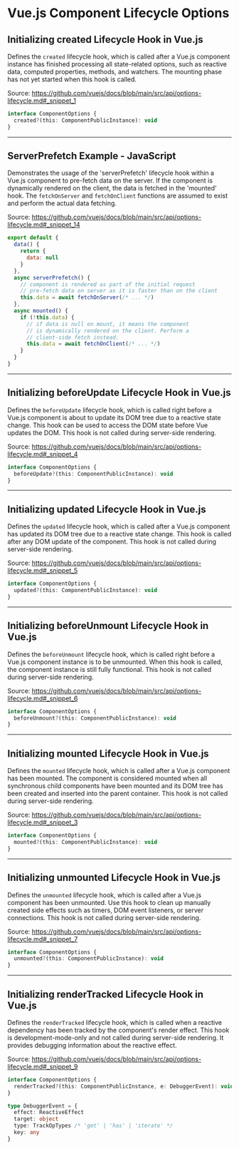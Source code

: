# Vue.js Component Lifecycle Options

## Initializing created Lifecycle Hook in Vue.js

Defines the `created` lifecycle hook, which is called after a Vue.js component instance has finished processing all state-related options, such as reactive data, computed properties, methods, and watchers. The mounting phase has not yet started when this hook is called.

Source: https://github.com/vuejs/docs/blob/main/src/api/options-lifecycle.md#_snippet_1

```typescript
interface ComponentOptions {
  created?(this: ComponentPublicInstance): void
}
```

---

## ServerPrefetch Example - JavaScript

Demonstrates the usage of the 'serverPrefetch' lifecycle hook within a Vue.js component to pre-fetch data on the server. If the component is dynamically rendered on the client, the data is fetched in the 'mounted' hook. The `fetchOnServer` and `fetchOnClient` functions are assumed to exist and perform the actual data fetching.

Source: https://github.com/vuejs/docs/blob/main/src/api/options-lifecycle.md#_snippet_14

```JavaScript
export default {
  data() {
    return {
      data: null
    }
  },
  async serverPrefetch() {
    // component is rendered as part of the initial request
    // pre-fetch data on server as it is faster than on the client
    this.data = await fetchOnServer(/* ... */)
  },
  async mounted() {
    if (!this.data) {
      // if data is null on mount, it means the component
      // is dynamically rendered on the client. Perform a
      // client-side fetch instead.
      this.data = await fetchOnClient(/* ... */)
    }
  }
}
```

---

## Initializing beforeUpdate Lifecycle Hook in Vue.js

Defines the `beforeUpdate` lifecycle hook, which is called right before a Vue.js component is about to update its DOM tree due to a reactive state change. This hook can be used to access the DOM state before Vue updates the DOM. This hook is not called during server-side rendering.

Source: https://github.com/vuejs/docs/blob/main/src/api/options-lifecycle.md#_snippet_4

```typescript
interface ComponentOptions {
  beforeUpdate?(this: ComponentPublicInstance): void
}
```

---

## Initializing updated Lifecycle Hook in Vue.js

Defines the `updated` lifecycle hook, which is called after a Vue.js component has updated its DOM tree due to a reactive state change. This hook is called after any DOM update of the component. This hook is not called during server-side rendering.

Source: https://github.com/vuejs/docs/blob/main/src/api/options-lifecycle.md#_snippet_5

```typescript
interface ComponentOptions {
  updated?(this: ComponentPublicInstance): void
}
```

---

## Initializing beforeUnmount Lifecycle Hook in Vue.js

Defines the `beforeUnmount` lifecycle hook, which is called right before a Vue.js component instance is to be unmounted. When this hook is called, the component instance is still fully functional. This hook is not called during server-side rendering.

Source: https://github.com/vuejs/docs/blob/main/src/api/options-lifecycle.md#_snippet_6

```typescript
interface ComponentOptions {
  beforeUnmount?(this: ComponentPublicInstance): void
}
```

---

## Initializing mounted Lifecycle Hook in Vue.js

Defines the `mounted` lifecycle hook, which is called after a Vue.js component has been mounted. The component is considered mounted when all synchronous child components have been mounted and its DOM tree has been created and inserted into the parent container. This hook is not called during server-side rendering.

Source: https://github.com/vuejs/docs/blob/main/src/api/options-lifecycle.md#_snippet_3

```typescript
interface ComponentOptions {
  mounted?(this: ComponentPublicInstance): void
}
```

---

## Initializing unmounted Lifecycle Hook in Vue.js

Defines the `unmounted` lifecycle hook, which is called after a Vue.js component has been unmounted. Use this hook to clean up manually created side effects such as timers, DOM event listeners, or server connections. This hook is not called during server-side rendering.

Source: https://github.com/vuejs/docs/blob/main/src/api/options-lifecycle.md#_snippet_7

```typescript
interface ComponentOptions {
  unmounted?(this: ComponentPublicInstance): void
}
```

---

## Initializing renderTracked Lifecycle Hook in Vue.js

Defines the `renderTracked` lifecycle hook, which is called when a reactive dependency has been tracked by the component's render effect. This hook is development-mode-only and not called during server-side rendering. It provides debugging information about the reactive effect.

Source: https://github.com/vuejs/docs/blob/main/src/api/options-lifecycle.md#_snippet_9

```typescript
interface ComponentOptions {
  renderTracked?(this: ComponentPublicInstance, e: DebuggerEvent): void
}

type DebuggerEvent = {
  effect: ReactiveEffect
  target: object
  type: TrackOpTypes /* 'get' | 'has' | 'iterate' */
  key: any
}
```


